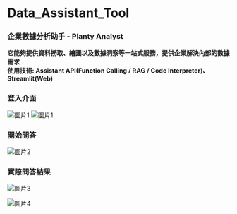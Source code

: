 # Data_Assistant_Tool
### 企業數據分析助手 - Planty Analyst  
**它能夠提供資料撈取、繪圖以及數據洞察等一站式服務，提供企業解決內部的數據需求**  
**使用技術: Assistant API(Function Calling / RAG / Code Interpreter)、Streamlit(Web)**

### 登入介面
![圖片1](https://github.com/Zhijwu/Data_Assistant_Tool/assets/113652924/b4b282ce-73f4-4415-8450-99ca43697317)
![圖片1](https://github.com/Zhijwu/image/assets/answer1.png)
### 開始問答
![圖片2](https://github.com/Zhijwu/Data_Assistant_Tool/assets/113652924/adb95c6c-e7a8-46b8-a1bd-e01e3150b650)

### 實際問答結果
![圖片3](https://github.com/Zhijwu/Data_Assistant_Tool/assets/113652924/fdbf6791-be6f-45e5-9641-d475e1351709)

![圖片4](https://github.com/Zhijwu/Data_Assistant_Tool/assets/113652924/28c5ac28-7cc4-4b28-b6a3-39719a6f3c58)
